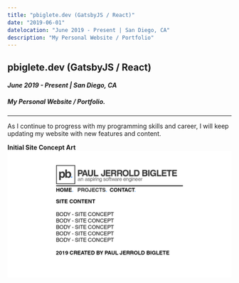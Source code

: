 ```yaml
---
title: "pbiglete.dev (GatsbyJS / React)"
date: "2019-06-01"
datelocation: "June 2019 - Present | San Diego, CA"
description: "My Personal Website / Portfolio"
---
```


## pbiglete.dev (GatsbyJS / React)
#### *June 2019 - Present | San Diego, CA*
##### My Personal Website / Portfolio.

---

As I continue to progress with my programming skills and career, I will keep updating my website with new features and content. <br/>

**Initial Site Concept Art** <br/>
![siteconcept](./site_concept_1.png)


